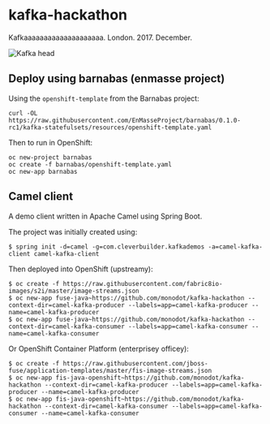 # kafka-hackathon
Kafkaaaaaaaaaaaaaaaaaaaa. London. 2017. December.

![Kafka head][kafka]

## Deploy using barnabas (enmasse project)

Using the `openshift-template` from the Barnabas project:

    curl -OL https://raw.githubusercontent.com/EnMasseProject/barnabas/0.1.0-rc1/kafka-statefulsets/resources/openshift-template.yaml

Then to run in OpenShift:

```
oc new-project barnabas
oc create -f barnabas/openshift-template.yaml
oc new-app barnabas
```

## Camel client

A demo client written in Apache Camel using Spring Boot.

The project was initially created using:

    $ spring init -d=camel -g=com.cleverbuilder.kafkademos -a=camel-kafka-client camel-kafka-client

Then deployed into OpenShift (upstreamy):

    $ oc create -f https://raw.githubusercontent.com/fabric8io-images/s2i/master/image-streams.json
    $ oc new-app fuse-java~https://github.com/monodot/kafka-hackathon --context-dir=camel-kafka-producer --labels=app=camel-kafka-producer --name=camel-kafka-producer
    $ oc new-app fuse-java~https://github.com/monodot/kafka-hackathon --context-dir=camel-kafka-consumer --labels=app=camel-kafka-consumer --name=camel-kafka-consumer

Or OpenShift Container Platform (enterprisey officey):

    $ oc create -f https://raw.githubusercontent.com/jboss-fuse/application-templates/master/fis-image-streams.json
    $ oc new-app fis-java-openshift~https://github.com/monodot/kafka-hackathon --context-dir=camel-kafka-producer --labels=app=camel-kafka-producer --name=camel-kafka-producer
    $ oc new-app fis-java-openshift~https://github.com/monodot/kafka-hackathon --context-dir=camel-kafka-consumer --labels=app=camel-kafka-consumer --name=camel-kafka-consumer


[kafka]: https://imgur.com/a/XZrz6 "Kafka Head"




